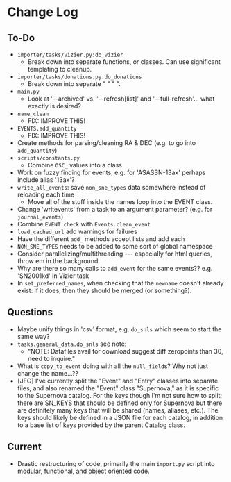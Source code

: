 # Change Log #

## To-Do ##
-   `importer/tasks/vizier.py:do_vizier`
    -   Break down into separate functions, or classes.  Can use significant templating to cleanup.
-   `importer/tasks/donations.py:do_donations`
    -   Break down into separate " " " ".
-   `main.py`
    -   Look at '--archived' vs. '--refresh[list]' and '--full-refresh'... what exactly is desired?
-   `name_clean`
    -   FIX: IMPROVE THIS!
-   `EVENTS.add_quantity`
    -   FIX: IMPROVE THIS!
-   Create methods for parsing/cleaning RA & DEC  (e.g. to go into `add_quantity`)
-   `scripts/constants.py`
    -   Combine `OSC_` values into a class
-   Work on fuzzy finding for events, e.g. for 'ASASSN-13ax' perhaps include alias '13ax'?
-   `write_all_events`: save `non_sne_types` data somewhere instead of reloading each time
    -   Move all of the stuff inside the names loop into the EVENT class.
-   Change 'writevents' from a task to an argument parameter?  (e.g. for `journal_events`)
-   Combine `EVENT.check` with `Events.clean_event`
-   `load_cached_url` add warnings for failures
-   Have the different `add_` methods accept lists and add each
-   `NON_SNE_TYPES` needs to be added to some sort of global namespace
-   Consider parallelizing/multithreading --- especially for html queries, throw em in the
    background.
-   Why are there so many calls to `add_event` for the same events??  e.g. 'SN2001kd' in Vizier task
-   In `set_preferred_names`, when checking that the `newname` doesn't already exist: if it does,
    then they should be merged (or something?).


## Questions ##
-   Maybe unify things in 'csv' format, e.g. `do_snls` which seem to start the same way?
-   `tasks.general_data.do_snls` see note:
    -   "NOTE: Datafiles avail for download suggest diff zeropoints than 30, need to inquire."
-   What is `copy_to_event` doing with all the `null_field`s?  Why not just change the name...??
-   [JFG] I've currently split the "Event" and "Entry" classes into separate
    files, and also renamed the "Event" class "Supernova," as it is specific to
    the Supernova catalog. For the keys though I'm not sure how to split; there
    are SN_KEYS that should be defined only for Supernova but there are definitely
    many keys that will be shared (names, aliases, etc.). The keys should
    likely be defined in a JSON file for each catalog, in addition to a base
    list of keys provided by the parent Catalog class.

## Current ##

-   Drastic restructuring of code, primarily the main `import.py` script into modular, functional, and object oriented code.
